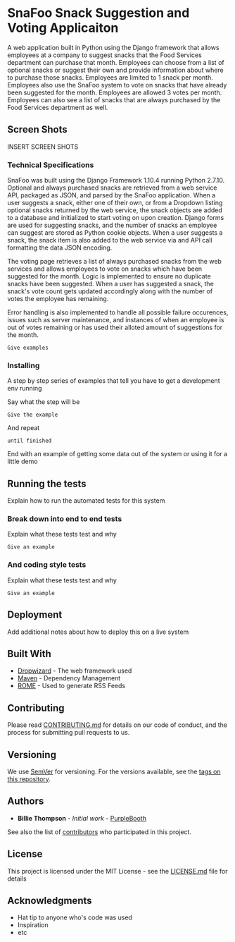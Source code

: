# SnaFoo Snack Suggestion and Voting Applicaiton

A web application built in Python using the Django framework that allows employees at a company to suggest snacks that the Food Services department can purchase that month.  Employees can choose from a list of optional snacks or suggest their own and provide information about where to purchase those snacks.  Employees are limited to 1 snack per month.  Employees also use the SnaFoo system to vote on snacks that have already been suggested for the month.  Employees are allowed 3 votes per month.  Employees can also see a list of snacks that are always purchased by the Food Services department as well.  

## Screen Shots

INSERT SCREEN SHOTS

### Technical Specifications

SnaFoo was built using the Django Framework 1.10.4 running Python 2.7.10.  Optional and always purchased snacks are retrieved from a web service API, packaged as JSON, and parsed by the SnaFoo application.  When a user suggests a snack, either one of their own, or from a Dropdown listing optional snacks returned by the web service, the snack objects are added to a database and initialized to start voting on upon creation.  Django forms are used for suggesting snacks, and the number of snacks an employee can suggest are stored as Python cookie objects.  When a user suggests a snack, the snack item is also added to the web service via and API call formatting the data JSON encoding.  

The voting page retrieves a list of always purchased snacks from the web services and allows employees to vote on snacks which have been suggested for the month.  Logic is implemented to ensure no duplicate snacks have been suggested.  When a user has suggested a snack, the snack's vote count gets updated accordingly along with the number of votes the employee has remaining.

Error handling is also implemented to handle all possible failure occurences, issues such as server maintenance, and instances of when an employee is out of votes remaining or has used their alloted amount of suggestions for the month.


```
Give examples
```

### Installing

A step by step series of examples that tell you have to get a development env running

Say what the step will be

```
Give the example
```

And repeat

```
until finished
```

End with an example of getting some data out of the system or using it for a little demo

## Running the tests

Explain how to run the automated tests for this system

### Break down into end to end tests

Explain what these tests test and why

```
Give an example
```

### And coding style tests

Explain what these tests test and why

```
Give an example
```

## Deployment

Add additional notes about how to deploy this on a live system

## Built With

* [Dropwizard](http://www.dropwizard.io/1.0.2/docs/) - The web framework used
* [Maven](https://maven.apache.org/) - Dependency Management
* [ROME](https://rometools.github.io/rome/) - Used to generate RSS Feeds

## Contributing

Please read [CONTRIBUTING.md](https://gist.github.com/PurpleBooth/b24679402957c63ec426) for details on our code of conduct, and the process for submitting pull requests to us.

## Versioning

We use [SemVer](http://semver.org/) for versioning. For the versions available, see the [tags on this repository](https://github.com/your/project/tags). 

## Authors

* **Billie Thompson** - *Initial work* - [PurpleBooth](https://github.com/PurpleBooth)

See also the list of [contributors](https://github.com/your/project/contributors) who participated in this project.

## License

This project is licensed under the MIT License - see the [LICENSE.md](LICENSE.md) file for details

## Acknowledgments

* Hat tip to anyone who's code was used
* Inspiration
* etc
